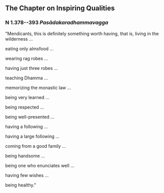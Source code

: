 ## The Chapter on Inspiring Qualities

### N 1.378--393 *Pasādakaradhammavagga*

"Mendicants, this is definitely something worth having, that is, living
in the wilderness ...

eating only almsfood ...

wearing rag robes ...

having just three robes ...

teaching Dhamma ...

memorizing the monastic law ...

being very learned ...

being respected ...

being well-presented ...

having a following ...

having a large following ...

coming from a good family ...

being handsome ...

being one who enunciates well ...

having few wishes ...

being healthy."

